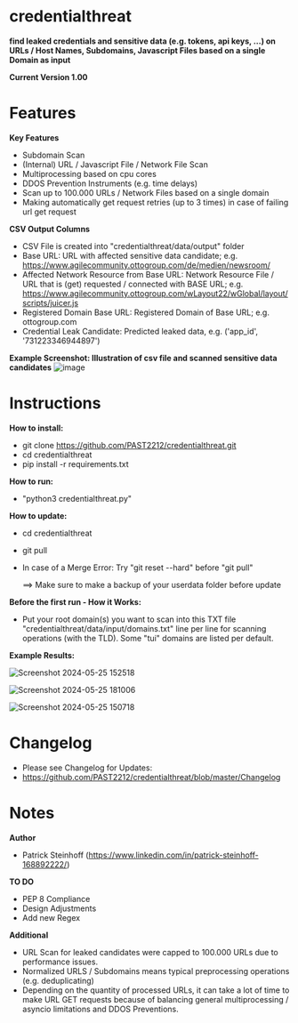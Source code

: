 # credentialthreat
**find leaked credentials and sensitive data (e.g. tokens, api keys, ...) on URLs / Host Names, Subdomains, Javascript Files based on a single Domain as input**

**Current Version 1.00**

# **Features**
**Key Features**
- Subdomain Scan
- (Internal) URL / Javascript File / Network File Scan
- Multiprocessing based on cpu cores
- DDOS Prevention Instruments (e.g. time delays)
- Scan up to 100.000 URLs / Network Files based on a single domain
- Making automatically get request retries (up to 3 times) in case of failing url get request

**CSV Output Columns**
- CSV File is created into "credentialthreat/data/output" folder
- Base URL: URL with affected sensitive data candidate; e.g. https://www.agilecommunity.ottogroup.com/de/medien/newsroom/
- Affected Network Resource from Base URL: Network Resource File / URL that is (get) requested / connected with BASE URL; e.g. https://www.agilecommunity.ottogroup.com/wLayout22/wGlobal/layout/scripts/juicer.js
- Registered Domain Base URL: Registered Domain of Base URL; e.g. ottogroup.com
- Credential Leak Candidate: Predicted leaked data,  e.g. ('app_id', '731223346944897') <br>

**Example Screenshot: Illustration of csv file and scanned sensitive data candidates**
![image](https://github.com/PAST2212/credentialthreat/assets/124390875/4c3dca5b-ff4b-4fbf-beef-7bf7f401e203)

# **Instructions**

**How to install:**
- git clone https://github.com/PAST2212/credentialthreat.git
- cd credentialthreat
- pip install -r requirements.txt

**How to run:** <br>

- "python3 credentialthreat.py" <br>

**How to update:**
- cd credentialthreat
- git pull
- In case of a Merge Error: Try "git reset --hard" before "git pull"
  
  ==> Make sure to make a backup of your userdata folder before update

**Before the first run - How it Works:** 
- Put your root domain(s) you want to scan into this TXT file "credentialthreat/data/input/domains.txt" line per line for scanning operations (with the TLD). Some "tui" domains are listed per default.

**Example Results:**

![Screenshot 2024-05-25 152518](https://github.com/PAST2212/credentialthreat/assets/124390875/88201216-622a-475e-8162-22bd811eacbf)

![Screenshot 2024-05-25 181006](https://github.com/PAST2212/credentialthreat/assets/124390875/c24536c5-c3ec-464f-a952-22a37aa89b4d)

![Screenshot 2024-05-25 150718](https://github.com/PAST2212/credentialthreat/assets/124390875/b99da01b-227c-4f87-88e9-60ea2e057be6)


# **Changelog**
- Please see Changelog for Updates:
- https://github.com/PAST2212/credentialthreat/blob/master/Changelog

# **Notes**

**Author**
- Patrick Steinhoff (https://www.linkedin.com/in/patrick-steinhoff-168892222/)

**TO DO**
- PEP 8 Compliance
- Design Adjustments
- Add new Regex

**Additional**
- URL Scan for leaked candidates were capped to 100.000 URLs due to performance issues.
- Normalized URLS / Subdomains means typical preprocessing operations (e.g. deduplicating)
- Depending on the quantity of processed URLs, it can take a lot of time to make URL GET requests because of balancing general multiprocessing / asyncio limitations and DDOS Preventions.
